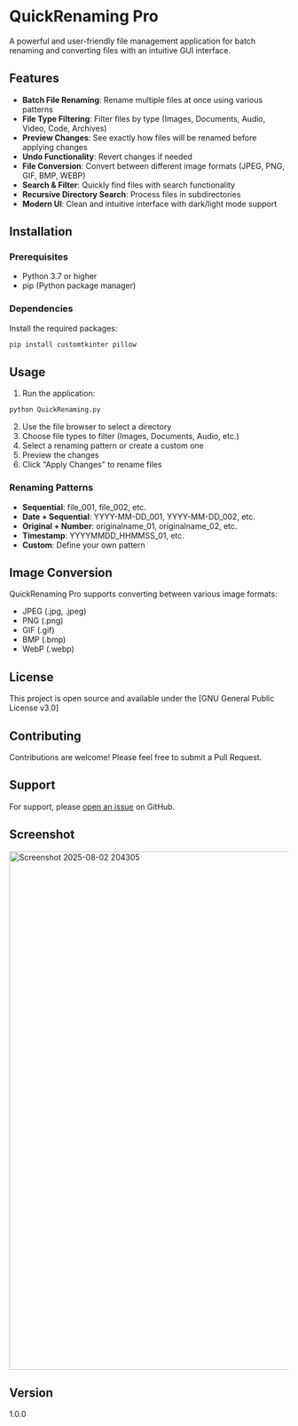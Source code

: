 # QuickRenaming Pro

A powerful and user-friendly file management application for batch renaming and converting files with an intuitive GUI interface.

## Features

- **Batch File Renaming**: Rename multiple files at once using various patterns
- **File Type Filtering**: Filter files by type (Images, Documents, Audio, Video, Code, Archives)
- **Preview Changes**: See exactly how files will be renamed before applying changes
- **Undo Functionality**: Revert changes if needed
- **File Conversion**: Convert between different image formats (JPEG, PNG, GIF, BMP, WEBP)
- **Search & Filter**: Quickly find files with search functionality
- **Recursive Directory Search**: Process files in subdirectories
- **Modern UI**: Clean and intuitive interface with dark/light mode support

## Installation

### Prerequisites
- Python 3.7 or higher
- pip (Python package manager)

### Dependencies
Install the required packages:
```bash
pip install customtkinter pillow
```

## Usage

1. Run the application:
```bash
python QuickRenaming.py
```

2. Use the file browser to select a directory
3. Choose file types to filter (Images, Documents, Audio, etc.)
4. Select a renaming pattern or create a custom one
5. Preview the changes
6. Click "Apply Changes" to rename files

### Renaming Patterns
- **Sequential**: file_001, file_002, etc.
- **Date + Sequential**: YYYY-MM-DD_001, YYYY-MM-DD_002, etc.
- **Original + Number**: originalname_01, originalname_02, etc.
- **Timestamp**: YYYYMMDD_HHMMSS_01, etc.
- **Custom**: Define your own pattern

## Image Conversion
QuickRenaming Pro supports converting between various image formats:
- JPEG (.jpg, .jpeg)
- PNG (.png)
- GIF (.gif)
- BMP (.bmp)
- WebP (.webp)

## License
This project is open source and available under the [GNU General Public License v3.0]

## Contributing
Contributions are welcome! Please feel free to submit a Pull Request.

## Support
For support, please [open an issue](https://github.com/Dream-Pixels-Forge/QuickRenaming/issues) on GitHub.

## Screenshot
<img width="1399" height="933" alt="Screenshot 2025-08-02 204305" src="https://github.com/user-attachments/assets/3bcedde6-11be-451a-95aa-226501f289da" />


## Version
1.0.0

